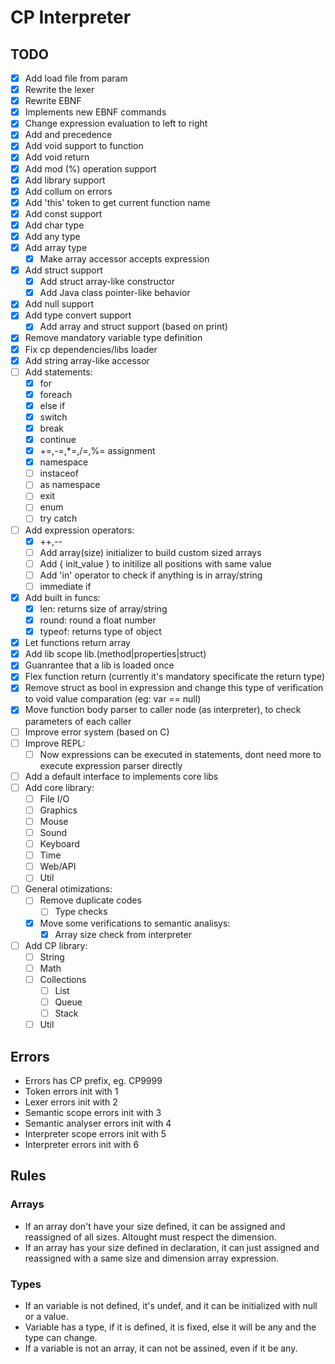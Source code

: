 # CP Interpreter

## TODO
- [X] Add load file from param
- [X] Rewrite the lexer
- [X] Rewrite EBNF
- [X] Implements new EBNF commands
- [X] Change expression evaluation to left to right
- [X] Add and precedence
- [X] Add void support to function
- [X] Add void return
- [X] Add mod (%) operation support
- [X] Add library support
- [X] Add collum on errors
- [X] Add 'this' token to get current function name
- [X] Add const support
- [X] Add char type
- [X] Add any type
- [X] Add array type
  - [X] Make array accessor accepts expression
- [X] Add struct support
    - [X] Add struct array-like constructor
    - [X] Add Java class pointer-like behavior
- [X] Add null support
- [X] Add type convert support
    - [X] Add array and struct support (based on print)
- [X] Remove mandatory variable type definition
- [X] Fix cp dependencies/libs loader
- [X] Add string array-like accessor
- [ ] Add statements:
    - [X] for
    - [X] foreach
    - [X] else if
    - [X] switch
    - [X] break
    - [X] continue
    - [X] +=,-=,*=,/=,%= assignment
    - [X] namespace
    - [ ] instaceof
    - [ ] as namespace
    - [ ] exit
    - [ ] enum
    - [ ] try catch
- [ ] Add expression operators:
    - [X] ++,--
    - [ ] Add array(size) initializer to build custom sized arrays
    - [ ] Add { init_value } to initilize all positions with same value
    - [ ] Add 'in' operator to check if anything is in array/string
    - [ ] immediate if
- [X] Add built in funcs:
    - [X] len: returns size of array/string
    - [X] round: round a float number
    - [X] typeof: returns type of object
- [X] Let functions return array
- [X] Add lib scope lib.(method|properties|struct)
- [X] Guanrantee that a lib is loaded once
- [X] Flex function return (currently it's mandatory specificate the return type)
- [X] Remove struct as bool in expression and change this type of verification to void value comparation (eg: var == null)
- [X] Move function body parser to caller node (as interpreter), to check parameters of each caller
- [ ] Improve error system (based on C)
- [ ] Improve REPL:
    - [ ] Now expressions can be executed in statements, dont need more to execute expression parser directly
- [ ] Add a default interface to implements core libs
- [ ] Add core library:
    - [ ] File I/O
    - [ ] Graphics
    - [ ] Mouse
    - [ ] Sound
    - [ ] Keyboard
    - [ ] Time
    - [ ] Web/API
    - [ ] Util
- [ ] General otimizations:
    - [ ] Remove duplicate codes
        - [ ] Type checks
    - [X] Move some verifications to semantic analisys:
        - [X] Array size check from interpreter
- [ ] Add CP library:
    - [ ] String
    - [ ] Math
    - [ ] Collections
        - [ ] List
        - [ ] Queue
        - [ ] Stack
    - [ ] Util

## Errors
- Errors has CP prefix, eg. CP9999
- Token errors init with 1
- Lexer errors init with 2
- Semantic scope errors init with 3
- Semantic analyser errors init with 4
- Interpreter scope errors init with 5
- Interpreter errors init with 6

## Rules

### Arrays
- If an array don't have your size defined, it can be assigned and reassigned of all sizes. Altought must respect the dimension.
- If an array has your size defined in declaration, it can just assigned and reassigned with a same size and dimension array expression.

### Types
- If an variable is not defined, it's undef, and it can be initialized with null or a value.
- Variable has a type, if it is defined, it is fixed, else it will be any and the type can change.
- If a variable is not an array, it can not be assined, even if it be any.